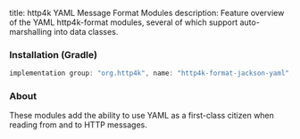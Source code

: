 title: http4k YAML Message Format Modules
description: Feature overview of the YAML http4k-format modules, several of which support auto-marshalling into data classes.

### Installation (Gradle)

```groovy
implementation group: "org.http4k", name: "http4k-format-jackson-yaml", version: "4.17.4.0"
```

### About
These modules add the ability to use YAML as a first-class citizen when reading from and to HTTP messages. 

[http4k]: https://http4k.org
